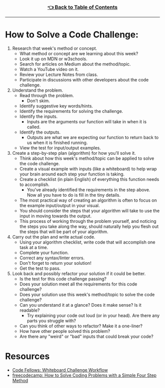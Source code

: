 <h3 align="center"><a href="https://github.com/HexxKing/hexxs_study_notes#-1">👈 Back to Table of Contents</a></h3>

---

# How to Solve a Code Challenge:

1. Research that week's method or concept.
    * What method or concept are we learning about this week?
    * Look it up on MDN or w3schools.
    * Search for articles on Medium about the method/topic.
    * Watch a YouTube video on it.
    * Review your Lecture Notes from class.
    * Participate in discussions with other developers about the code challenge.
1. Understand the problem.
    * Read through the problem.
        * Don't skim.
    * Identify suggestive key words/hints.
    * Identify the requirements for solving the challenge.
    * Identify the inputs.
        * Inputs are the arguments our function will take in when it is called.
    * Identify the outputs.
        * Outputs are what we are expecting our function to return back to us when it is finished running.
    * View the test for input/output examples.
1. Create a step-by-step plan (algorithm) for how you’ll solve it.
    * Think about how this week's method/topic can be applied to solve the code challenge.
    * Create a visual example with inputs (like a whiteboard) to help wrap your brain around each step your function is taking.
    * Create a checklist (in plain English) of everything this function needs to accomplish.
        * You've already identified the requirements in the step above. Now all you have to do is fill in the tiny details.
    * The most practical way of creating an algorithm is often to focus on the example input/output in your visual.
    * You should consider the steps that your algorithm will take to use the input in moving towards the output.
    * This process of working through the problem yourself, and noticing the steps you take along the way, should naturally help you flesh out the steps that will be part of your algorithm.
1. Carry out the plan and write actual code.
    * Using your algorithm checklist, write code that will accomplish one task at a time.
    * Complete your function.
    * Correct any syntax/linter errors.
    * Don't forget to return your solution!
    * Get the test to pass.
1. Look back and possibly refactor your solution if it could be better.
    * Is the test for this code challenge passing?
    * Does your solution meet all the requirements for this code challenge?
    * Does your solution use this week's method/topic to solve the code challenge?
    * Can you understand it at a glance? Does it make sense? Is it readable?
        * Try explaining your code out loud (or in your head). Are there any parts you struggle with?
    * Can you think of other ways to refactor? Make it a one-liner?
    * How have other people solved this problem?
    * Are there any "weird" or "bad" inputs that could break your code?


# Resources
- [Code Fellows: Whiteboard Challenge Workflow](https://codefellows.github.io/common_curriculum/data_structures_and_algorithms/Whiteboard_Workflow.html)
- [freecodecamp: How to Solve Coding Problems with a Simple Four Step Method ](https://www.freecodecamp.org/news/how-to-solve-coding-problems/)